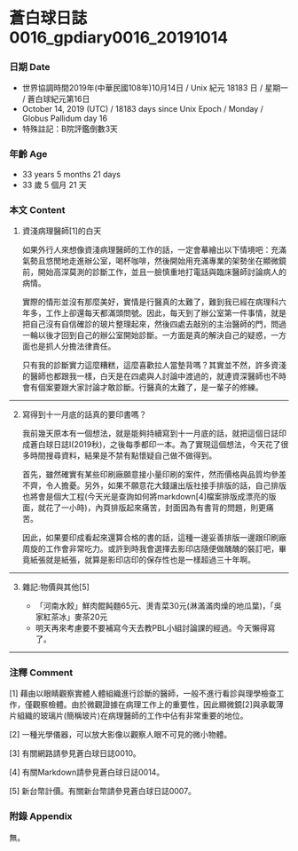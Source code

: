 [_metadata_:encoding]: - "utf-8"
[_metadata_:fileformat]: - "markdown"
[_metadata_:MIME_type]: - "text/plain"
[_metadata_:markdown_version]: - "commonmark version 0.29"
[_metadata_:markdown_spec]: - "https://spec.commonmark.org/0.29/"

蒼白球日誌0016_gpdiary0016_20191014
===
### 日期 Date
* 世界協調時間2019年(中華民國108年)10月14日 / Unix 紀元 18183 日 / 星期一 / 蒼白球紀元第16日
* October 14, 2019 (UTC) / 18183 days since Unix Epoch / Monday / Globus Pallidum day 16
* 特殊註記：B院評鑑倒數3天

### 年齡 Age
* 33 years 5 months 21 days
* 33 歲 5 個月 21 天

### 本文 Content
1. 資淺病理醫師[1]的白天
   
    
    如果外行人來想像資淺病理醫師的工作的話，一定會摹繪出以下情境吧：充滿氣勢且悠閒地走進辦公室，喝杯咖啡，然後開始用充滿專業的架勢坐在顯微鏡前，開始高深莫測的診斷工作，並且一臉慎重地打電話與臨床醫師討論病人的病情。
    
    實際的情形並沒有那麼美好，實情是行醫真的太難了，難到我已經在病理科六年多，工作上卻還每天都滿頭問號。因此，每天到了辦公室第一件事情，就是把自己沒有自信確診的玻片整理起來，然後四處去敲別的主治醫師的門，問過一輪以後才回到自己的辦公室開始診斷。一方面是真的解決自己的疑惑，一方面也是抓人分擔法律責任。
    
    只有我的診斷實力這麼糟糕，這麼喜歡拉人當墊背嗎？其實並不然，許多資淺的醫師也都跟我一樣，白天是在四處與人討論中渡過的，就連資深醫師也不時會有個案要跟大家討論才敢診斷。行醫真的太難了，是一輩子的修練。
    
---

2. 寫得到十一月底的話真的要印書嗎？

    我前幾天原本有一個想法，就是能夠持續寫到十一月底的話，就把這個日誌印成蒼白球日誌I(2019秋)，之後每季都印一本。為了實現這個想法，今天花了很多時間搜尋資料，結果是不禁有點懷疑自己做不做得到。
    
    首先，雖然確實有某些印刷廠願意接小量印刷的案件，然而價格與品質均參差不齊，令人擔憂。另外，如果不願意花大錢讓出版社接手排版的話，自己排版也將會是個大工程(今天光是查詢如何將markdown[4]檔案排版成漂亮的版面，就花了一小時)，內頁排版起來痛苦，封面因為有書背的問題，則更痛苦。
    
    因此，如果要印成看起來還算合格的書的話，這種一邊妥善排版一邊跟印刷廠周旋的工作會非常吃力。或許到時我會選擇去影印店隨便做醜醜的裝訂吧，畢竟紙張就是紙張，就算是影印店印的保存性也是一樣超過三十年啊。

---

3. 雜記:物價與其他[5]

    * 「河南水餃」鮮肉餛飩麵65元、燙青菜30元(淋滿滿肉燥的地瓜葉)，「吳家紅茶冰」麥茶20元
    * 明天再來考慮要不要補寫今天去教PBL小組討論課的經過。今天懶得寫了。

---

### 注釋 Comment

[1] 藉由以眼睛觀察實體人體組織進行診斷的醫師，一般不進行看診與理學檢查工作，僅觀察檢體。由於微觀證據在病理工作上的重要性，因此顯微鏡[2]與承載薄片組織的玻璃片(簡稱玻片)在病理醫師的工作中佔有非常重要的地位。

[2] 一種光學儀器，可以放大影像以觀察人眼不可見的微小物體。

[3] 有關網路請參見蒼白球日誌0010。

[4] 有關Markdown請參見蒼白球日誌0014。

[5] 新台幣計價。有關新台幣請參見蒼白球日誌0007。

### 附錄 Appendix
無。
